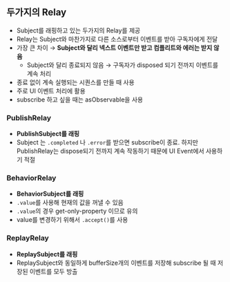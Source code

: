 ## 두가지의 Relay

- Subject를 래핑하고 있는 두가지의 Relay를 제공
- Relay는 Subject와 마찬가지로 다른 소스로부터 이벤트를 받아 구독자에게 전달
- 가장 큰 차이 → **Subject와 달리 넥스트 이벤트만 받고 컴플리트와 에러는 받지 않음**
    - Subject와 달리 종료되지 않음 → 구독자가 disposed 되기 전까지 이벤트를 계속 처리
- 종료 없이 계속 실행되는 시퀀스를 만들 때 사용
- 주로 UI 이벤트 처리에 활용
- subscribe 하고 싶을 때는 asObservable을 사용

### **PublishRelay**

- **PublishSubject를 래핑**
- Subject 는 `.completed` 나 `.error`를 받으면 subscribe이 종료. 하지만 PublishRelay는 dispose되기 전까지 계속 작동하기 때문에 UI Event에서 사용하기 적절

### **BehaviorRelay**

- **BehaviorSubject를 래핑**
- `.value`를 사용해 현재의 값을 꺼낼 수 있음
- `.value`의 경우 get-only-property 이므로 유의
- value를 변경하기 위해서 `.accept()`를 사용

### Replay**Relay**

- **ReplaySubject를 래핑**
- ReplaySubject와 동일하게 bufferSize개의 이벤트를 저장해 subscribe 될 때 저장된 이벤트를 모두 방출